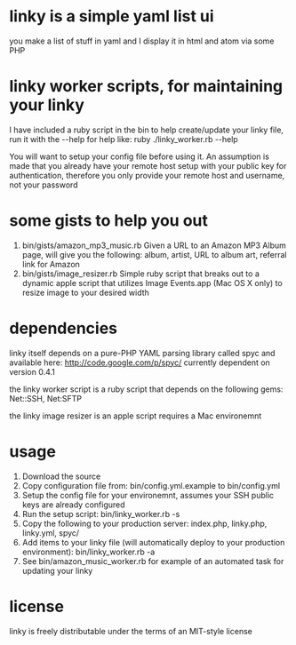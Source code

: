 # linky is a simple yaml list ui

you make a list of stuff in yaml and I display it in html and atom via some PHP

# linky worker scripts, for maintaining your linky

I have included a ruby script in the bin to help create/update your linky file, run it with the --help for help like: ruby ./linky_worker.rb --help

You will want to setup your config file before using it. An assumption is made that you already have your remote host setup with your public key for authentication, therefore you only provide your remote host and username, not your password

# some gists to help you out

  1. bin/gists/amazon_mp3_music.rb
      Given a URL to an Amazon MP3 Album page, will give you the following: album, artist, URL to album art, referral link for Amazon
  2. bin/gists/image_resizer.rb
      Simple ruby script that breaks out to a dynamic apple script that utilizes Image Events.app (Mac OS X only) to resize image to your desired width

# dependencies

linky itself depends on a pure-PHP YAML parsing library called spyc and available here: http://code.google.com/p/spyc/
currently dependent on version 0.4.1

the linky worker script is a ruby script that depends on the following gems: Net::SSH, Net:SFTP

the linky image resizer is an apple script requires a Mac environemnt

# usage

  1. Download the source
  2. Copy configuration file from: bin/config.yml.example to bin/config.yml
  3. Setup the config file for your environemnt, assumes your SSH public keys are already configured
  4. Run the setup script: bin/linky_worker.rb -s
  5. Copy the following to your production server: index.php, linky.php, linky.yml, spyc/
  6. Add items to your linky file (will automatically deploy to your production environment): bin/linky_worker.rb -a
  7. See bin/amazon_music_worker.rb for example of an automated task for updating your linky

# license

linky is freely distributable under the terms of an MIT-style license